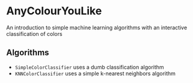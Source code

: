 # AnyColourYouLike

An introduction to simple machine learning algorithms with an interactive classification of colors

## Algorithms

- `SimpleColorClassifier` uses a dumb classification algorithm
- `KNNColorClassifier` uses a simple k-nearest neighbors algorithm
